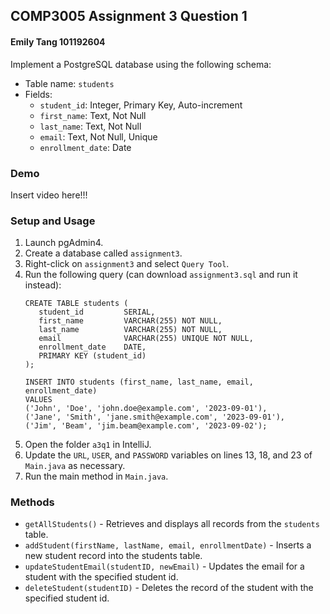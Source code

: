 ## COMP3005 Assignment 3 Question 1
#### Emily Tang 101192604

Implement a PostgreSQL database using the following schema:

* Table name: `students`
* Fields:
  * `student_id`: Integer, Primary Key, Auto-increment
  * `first_name`: Text, Not Null
  * `last_name`: Text, Not Null
  * `email`: Text, Not Null, Unique
  * `enrollment_date`: Date

### Demo
Insert video here!!!

### Setup and Usage
1. Launch pgAdmin4.
2. Create a database called `assignment3`.
3. Right-click on `assignment3` and select `Query Tool`.
4. Run the following query (can download `assignment3.sql` and run it instead):
    ```
   CREATE TABLE students (
       student_id         SERIAL,
       first_name         VARCHAR(255) NOT NULL,
       last_name          VARCHAR(255) NOT NULL,
       email              VARCHAR(255) UNIQUE NOT NULL,
       enrollment_date    DATE,
       PRIMARY KEY (student_id)
   );
   
   INSERT INTO students (first_name, last_name, email, enrollment_date)
   VALUES
   ('John', 'Doe', 'john.doe@example.com', '2023-09-01'),
   ('Jane', 'Smith', 'jane.smith@example.com', '2023-09-01'),
   ('Jim', 'Beam', 'jim.beam@example.com', '2023-09-02');
   ```
5. Open the folder `a3q1` in IntelliJ.
6. Update the `URL`, `USER`, and `PASSWORD` variables on lines 13, 18, and 23 of `Main.java` as necessary.
7. Run the main method in `Main.java`.

### Methods
- `getAllStudents()` - Retrieves and displays all records from the `students` table.
- `addStudent(firstName, lastName, email, enrollmentDate)` - Inserts a new student record into the students table.
- `updateStudentEmail(studentID, newEmail)` - Updates the email for a student with the specified student id.
- `deleteStudent(studentID)` - Deletes the record of the student with the specified student id.